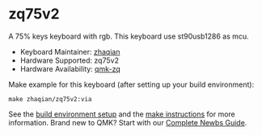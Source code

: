# zq75v2

A 75% keys keyboard with rgb.
This keyboard use st90usb1286 as mcu.

* Keyboard Maintainer: [zhaqian](https://github.com/zhaqian12)
* Hardware Supported: zq75v2
* Hardware Availability: [qmk-zq](https://github.com/zhaqian12/qmk_firmware)

Make example for this keyboard (after setting up your build environment):

    make zhaqian/zq75v2:via

See the [build environment setup](https://docs.qmk.fm/#/getting_started_build_tools) and the [make instructions](https://docs.qmk.fm/#/getting_started_make_guide) for more information. Brand new to QMK? Start with our [Complete Newbs Guide](https://docs.qmk.fm/#/newbs).
 
